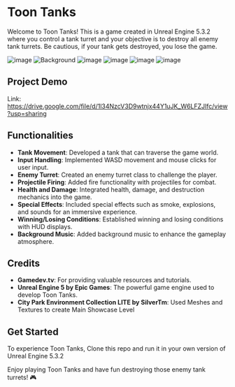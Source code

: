 # Toon Tanks

Welcome to Toon Tanks! This is a game created in Unreal Engine 5.3.2 where you control a tank turret and your objective is to destroy all enemy tank turrets. Be cautious, if your tank gets destroyed, you lose the game.

![image](https://github.com/KARNB24/ToonTanks/assets/59581104/d2b54448-93d3-47d0-a66a-5bafd87e946d)
![Background](https://github.com/KARNB24/ToonTanks/assets/59581104/effe4e2c-4233-46e4-b702-9f7e3195d8ea)
![image](https://github.com/KARNB24/ToonTanks/assets/59581104/dbff4e4a-8750-4923-bebd-1345425af87a)
![image](https://github.com/KARNB24/ToonTanks/assets/59581104/66a1ec10-37e4-4170-88a4-f702ade6f1dd)
![image](https://github.com/KARNB24/ToonTanks/assets/59581104/0f137dcf-419f-4970-804c-6f42c7a7bab7)
![image](https://github.com/KARNB24/ToonTanks/assets/59581104/a92c3ace-33a9-4984-adb0-ab9837e9c877)

## Project Demo
Link: https://drive.google.com/file/d/1l34NzcV3D9wtnjx44Y1uJK_W6LFZJlfc/view?usp=sharing

## Functionalities

- **Tank Movement**: Developed a tank that can traverse the game world.
- **Input Handling**: Implemented WASD movement and mouse clicks for user input.
- **Enemy Turret**: Created an enemy turret class to challenge the player.
- **Projectile Firing**: Added fire functionality with projectiles for combat.
- **Health and Damage**: Integrated health, damage, and destruction mechanics into the game.
- **Special Effects**: Included special effects such as smoke, explosions, and sounds for an immersive experience.
- **Winning/Losing Conditions**: Established winning and losing conditions with HUD displays.
- **Background Music**: Added background music to enhance the gameplay atmosphere.

## Credits

- **Gamedev.tv**: For providing valuable resources and tutorials.
- **Unreal Engine 5 by Epic Games**: The powerful game engine used to develop Toon Tanks.
- **City Park Environment Collection LITE by SilverTm**: Used Meshes and Textures to create Main Showcase Level

## Get Started

To experience Toon Tanks, Clone this repo and run it in your own version of Unreal Engine 5.3.2


Enjoy playing Toon Tanks and have fun destroying those enemy tank turrets! 🎮
